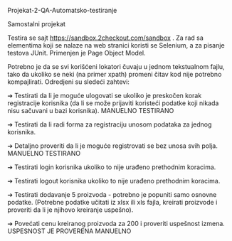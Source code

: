 Projekat-2-QA-Automatsko-testiranje

Samostalni projekat

Testira se sajt https://sandbox.2checkout.com/sandbox .
Za rad sa elementima koji se nalaze na web stranici koristi se Selenium, a za pisanje
testova JUnit. Primenjen je Page Object Model.

Potrebno je da se svi korišćeni lokatori čuvaju u jednom tekstualnom fajlu, tako da
ukoliko se neki (na primer xpath) promeni čitav kod nije potrebno kompajlirati.
Odredjeni su sledeći zahtevi:

➔ Testirati da li je moguće ulogovati se ukoliko je preskočen korak registracije
korisnika (da li se može prijaviti koristeći podatke koji nikada nisu sačuvani u bazi
korisnika). MANUELNO TESTIRANO

➔ Testirati da li radi forma za registraciju unosom podataka za jednog korisnika.

➔ Detaljno proveriti da li je moguće registrovati se bez unosa svih polja. MANUELNO TESTIRANO

➔ Testirati login korisnika ukoliko to nije urađeno prethodnim koracima.

➔ Testirati logout korisnika ukoliko to nije urađeno prethodnim koracima.

➔ Testirati dodavanje 5 proizvoda - potrebno je popuniti samo osnovne podatke.
(Potrebne podatke učitati iz xlsx ili xls fajla, kreirati proizvode i proveriti da li je
njihovo kreiranje uspešno).

➔ Povećati cenu kreiranog proizvoda za 200 i proveriti uspešnost izmena. USPESNOST JE PROVERENA MANUELNO
